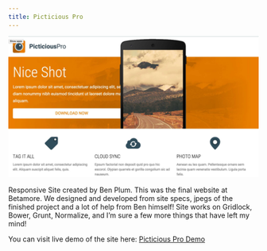 ```yaml
---
title: Picticious Pro
---
```


![Picticious Pro](assets/img/work/proj-3/picpro_ss.jpg)

Responsive Site created by Ben Plum. This was the final website at Betamore.  We designed and developed from site specs, jpegs of the finished project and a lot of help from Ben himself! Site works on Gridlock, Bower, Grunt, Normalize, and I’m sure a few more things that have left my mind!

You can visit live demo of the site here: [Picticious Pro Demo](http://nicollehahn.github.io/Picticious-Pro)
